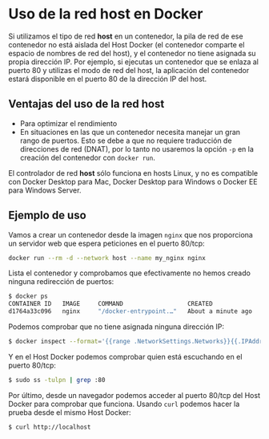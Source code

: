 # Uso de la red host en Docker

Si utilizamos el tipo de red **host** en un contenedor, la pila de red de ese contenedor no está aislada del Host Docker (el contenedor comparte el espacio de nombres de red del host), y el contenedor no tiene asignada su propia dirección IP. Por ejemplo, si ejecutas un contenedor que se enlaza al puerto 80 y utilizas el modo de red del host, la aplicación del contenedor estará disponible en el puerto 80 de la dirección IP del host.

## Ventajas del uso de la red host

* Para optimizar el rendimiento
* En situaciones en las que un contenedor necesita manejar un gran rango de puertos.
    Esto se debe a que no requiere traducción de direcciones de red (DNAT), por lo tanto no usaremos la opción `-p` en la creación del contenedor con `docker run`.

El controlador de red **host** sólo funciona en hosts Linux, y no es compatible con Docker Desktop para Mac, Docker Desktop para Windows o Docker EE para Windows Server.

## Ejemplo de uso

Vamos a crear un contenedor desde la imagen `nginx` que nos proporciona un servidor web que espera peticiones en el puerto 80/tcp:

```bash
docker run --rm -d --network host --name my_nginx nginx
```
Lista el contenedor y comprobamos que efectivamente no hemos creado ninguna redirección de puertos:

```bash
$ docker ps
CONTAINER ID   IMAGE     COMMAND                  CREATED              STATUS              PORTS     NAMES
d1764a33c096   nginx     "/docker-entrypoint.…"   About a minute ago   Up About a minute             my_nginx
```

Podemos comprobar que no tiene asignada ninguna dirección IP:

```bash
$ docker inspect --format='{{range .NetworkSettings.Networks}}{{.IPAddress}}{{end}}' my_nginx
```

Y en el Host Docker podemos comprobar quien está escuchando en el puerto 80/tcp:

```bash
$ sudo ss -tulpn | grep :80
```

Por último, desde un navegador podemos acceder al puerto 80/tcp del Host Docker para comprobar que funciona. Usando `curl` podemos hacer la prueba desde el mismo Host Docker:

```bash
$ curl http://localhost
```


